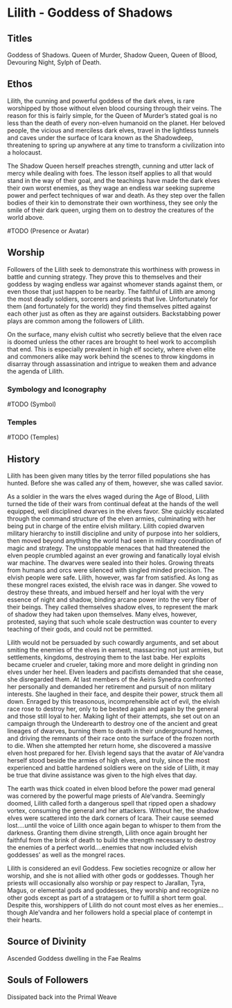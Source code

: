 # Lilith - Goddess of Shadows

<!-- toc -->

## Titles

Goddess of Shadows. Queen of Murder, Shadow Queen, Queen of Blood, Devouring Night, Sylph of Death.

## Ethos

Lilith, the cunning and powerful goddess of the dark elves, is rare worshipped by those
without elven blood coursing through their veins. The reason for this is fairly simple, for
the Queen of Murder’s stated goal is no less than the death of every non-elven
humanoid on the planet. Her beloved people, the vicious and merciless dark elves,
travel in the lightless tunnels and caves under the surface of Icara known as the
Shadowdeep, threatening to spring up anywhere at any time to transform a civilization
into a holocaust.

The Shadow Queen herself preaches strength, cunning and utter lack of mercy while
dealing with foes. The lesson itself applies to all that would stand in the way of their
goal, and the teachings have made the dark elves their own worst enemies, as they
wage an endless war seeking supreme power and perfect techniques of war and
death. As they step over the fallen bodies of their kin to demonstrate their own
worthiness, they see only the smile of their dark queen, urging them on to destroy the
creatures of the world above.

#TODO (Presence or Avatar)

## Worship

Followers of the Lilith seek to demonstrate this worthiness with prowess in battle and
cunning strategy. They prove this to themselves and their goddess by waging endless
war against whomever stands against them, or even those that just happen to be
nearby. The faithful of Lilith are among the most deadly soldiers, sorcerers and priests
that live. Unfortunately for them (and fortunately for the world) they find themselves
pitted against each other just as often as they are against outsiders. Backstabbing
power plays are common among the followers of Lilith.

On the surface, many elvish cultist who secretly believe that the elven race is doomed
unless the other races are brought to heel work to accomplish that end. This is
especially prevalent in high elf society, where elven elite and commoners alike may
work behind the scenes to throw kingdoms in disarray through assassination and
intrigue to weaken them and advance the agenda of Lilith.

### Symbology and Iconography

#TODO (Symbol)

### Temples

#TODO (Temples)

## History

Lilith has been given many titles by the terror filled populations she has hunted. Before
she was called any of them, however, she was called savior.

As a soldier in the wars the elves waged during the Age of Blood, Lilith turned the tide of their wars from continual defeat at the hands of the well equipped, well disciplined dwarves in the elves favor. She quickly escalated through the command structure of the elven armies, culminating with her being put in charge of the entire elvish military. Lilith copied dwarven military hierarchy to instill discipline and unity of purpose into her 
soldiers, then moved beyond anything the world had seen in military coordination of magic and strategy. The unstoppable menaces that had threatened the elven people crumbled against an ever growing and fanatically loyal elvish war machine. The dwarves were sealed into their holes. Growing threats from humans and orcs were silenced with singled minded precision. The elvish people were safe. Lilith, however, was far from satisfied. As long as these mongrel races existed, the elvish race was in danger. She vowed to destroy these threats, and imbued herself and her loyal with the very essence of night and shadow, binding arcane power into the very fiber of their beings. They called themselves shadow elves, to represent the mark of shadow they 
had taken upon themselves. Many elves, however, protested, saying that such whole scale destruction was counter to every teaching of their gods, and could not be permitted.

Lilith would not be persuaded by such cowardly arguments, and set about smiting the enemies of the elves in earnest, massacring not just armies, but settlements, kingdoms, destroying them to the last babe. Her exploits became crueler and crueler, taking more and more delight in grinding non elves under her heel. Elven leaders and pacifists demanded that she cease, she disregarded them. At last members of the Aeiris Synedra confronted her personally and demanded her retirement and pursuit of non military interests. She laughed in their face, and despite their power, struck them all down. Enraged by this treasonous, incomprehensible act of evil, the elvish race rose to destroy her, only to be bested again and again by the general and those still loyal to her. Making light of their attempts, she set out on an campaign through the Underearth to destroy one of the ancient and great lineages of dwarves, burning them to death in their underground homes, and driving the remnants of their race onto the surface of the frozen north to die. When she attempted her return home, she discovered a massive elven host prepared for her. Elvish legend says that the avatar of Ale’vandra herself stood beside the armies of high elves, and truly, since the most experienced and battle hardened soldiers were on the side of Lilith, it may be true that divine assistance was given to the high elves that day.

The earth was thick coated in elven blood before the power mad general was cornered by the powerful mage priests of Ale’vandra. Seemingly doomed, Lilith called forth a dangerous spell that ripped open a shadowy vortex, consuming the general and her attackers. Without her, the shadow elves were scattered into the dark corners of Icara. Their cause seemed lost….until the voice of Lilith once again began to whisper to them from the darkness. Granting them divine strength, Lilith once again brought her faithful from the brink of death to build the strength necessary to destroy the enemies of a perfect world….enemies that now included elvish goddesses’ as well as the mongrel races.

Lilith is considered an evil Goddess. Few societies recognize or allow her worship, and she is not allied with other gods or goddesses. Though her priests will occasionally also worship or pay respect to Jarallan, Tyra, Magus, or elemental gods and goddesses, they worship and recognize no other gods except as part of a stratagem or to fulfill a short term goal. Despite this, worshippers of Lilith do not count most elves as her enemies…though Ale’vandra and her followers hold a special place of contempt in their hearts.

## Source of Divinity

Ascended Goddess dwelling in the Fae Realms

## Souls of Followers

Dissipated back into the Primal Weave